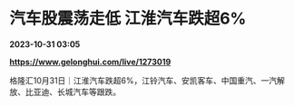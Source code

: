# 汽车股震荡走低 江淮汽车跌超6%

**2023-10-31 03:05**

**https://www.gelonghui.com/live/1273019**

格隆汇10月31日｜江淮汽车跌超6%，江铃汽车、安凯客车、中国重汽、一汽解放、比亚迪、长城汽车等跟跌。